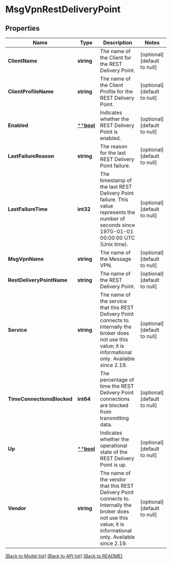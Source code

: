 # MsgVpnRestDeliveryPoint

## Properties
Name | Type | Description | Notes
------------ | ------------- | ------------- | -------------
**ClientName** | **string** | The name of the Client for the REST Delivery Point. | [optional] [default to null]
**ClientProfileName** | **string** | The name of the Client Profile for the REST Delivery Point. | [optional] [default to null]
**Enabled** | [****bool**](*bool.md) | Indicates whether the REST Delivery Point is enabled. | [optional] [default to null]
**LastFailureReason** | **string** | The reason for the last REST Delivery Point failure. | [optional] [default to null]
**LastFailureTime** | **int32** | The timestamp of the last REST Delivery Point failure. This value represents the number of seconds since 1970-01-01 00:00:00 UTC (Unix time). | [optional] [default to null]
**MsgVpnName** | **string** | The name of the Message VPN. | [optional] [default to null]
**RestDeliveryPointName** | **string** | The name of the REST Delivery Point. | [optional] [default to null]
**Service** | **string** | The name of the service that this REST Delivery Point connects to. Internally the broker does not use this value; it is informational only. Available since 2.19. | [optional] [default to null]
**TimeConnectionsBlocked** | **int64** | The percentage of time the REST Delivery Point connections are blocked from transmitting data. | [optional] [default to null]
**Up** | [****bool**](*bool.md) | Indicates whether the operational state of the REST Delivery Point is up. | [optional] [default to null]
**Vendor** | **string** | The name of the vendor that this REST Delivery Point connects to. Internally the broker does not use this value; it is informational only. Available since 2.19. | [optional] [default to null]

[[Back to Model list]](../README.md#documentation-for-models) [[Back to API list]](../README.md#documentation-for-api-endpoints) [[Back to README]](../README.md)

